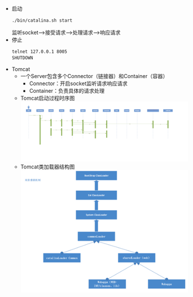 - 启动
    ```sh
    ./bin/catalina.sh start
    ```
    监听socket——>接受请求——>处理请求——>响应请求
- 停止
    ```sh
    telnet 127.0.0.1 8005
    SHUTDOWN
    ```
- Tomcat
    - 一个Server包含多个Connector（链接器）和Container（容器）    
        - Connector：开启socket监听请求响应请求
        - Container：负责具体的请求处理
    - Tomcat启动过程时序图
    ![](/assets/Tomcat启动过程时序图.png)
    - Tomcat类加载器结构图
    ![](/assets/iShot2020-09-24下午09.53.46.png)